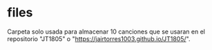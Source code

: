 # files

Carpeta solo usada para almacenar 10 canciones que se usaran en el repositorio "JT1805" o "https://jairtorres1003.github.io/JT1805/".
